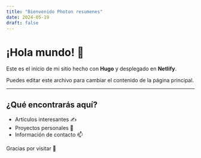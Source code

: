 ```yaml
---
title: "Bienvenido Photon resumenes"
date: 2024-05-19
draft: false
---
```


# ¡Hola mundo! 👋

Este es el inicio de mi sitio hecho con **Hugo** y desplegado en **Netlify**.

Puedes editar este archivo para cambiar el contenido de la página principal.

---

## ¿Qué encontrarás aquí?

- Artículos interesantes ✍️
- Proyectos personales 🚀
- Información de contacto 📫

Gracias por visitar 🙌
